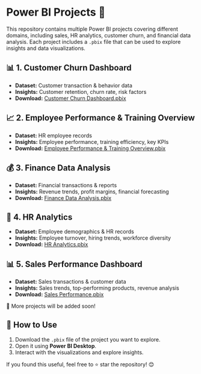 # Power BI Projects 🚀

This repository contains multiple Power BI projects covering different domains, including sales, HR analytics, customer churn, and financial data analysis. Each project includes a `.pbix` file that can be used to explore insights and data visualizations.

## 📊 1. Customer Churn Dashboard
- **Dataset:** Customer transaction & behavior data
- **Insights:** Customer retention, churn rate, risk factors
- **Download:** [Customer Churn Dashboard.pbix](./Customer%20Churn%20Dashboard.pbix)

## 📈 2. Employee Performance & Training Overview
- **Dataset:** HR employee records
- **Insights:** Employee performance, training efficiency, key KPIs
- **Download:** [Employee Performance & Training Overview.pbix](./Employee%20Performance%20%26%20Training%20Overview.pbix)

## 💰 3. Finance Data Analysis
- **Dataset:** Financial transactions & reports
- **Insights:** Revenue trends, profit margins, financial forecasting
- **Download:** [Finance Data Analysis.pbix](./Finance%20Data%20Analysis.pbix)

## 🏢 4. HR Analytics
- **Dataset:** Employee demographics & HR records
- **Insights:** Employee turnover, hiring trends, workforce diversity
- **Download:** [HR Analytics.pbix](./HR%20Analytics.pbix)

## 📊 5. Sales Performance Dashboard
- **Dataset:** Sales transactions & customer data
- **Insights:** Sales trends, top-performing products, revenue analysis
- **Download:** [Sales Performance.pbix](./Sales%20Performance.pbix)

📌 More projects will be added soon!

## 🔗 How to Use
1. Download the `.pbix` file of the project you want to explore.
2. Open it using **Power BI Desktop**.
3. Interact with the visualizations and explore insights.

If you found this useful, feel free to ⭐ star the repository! 😊
